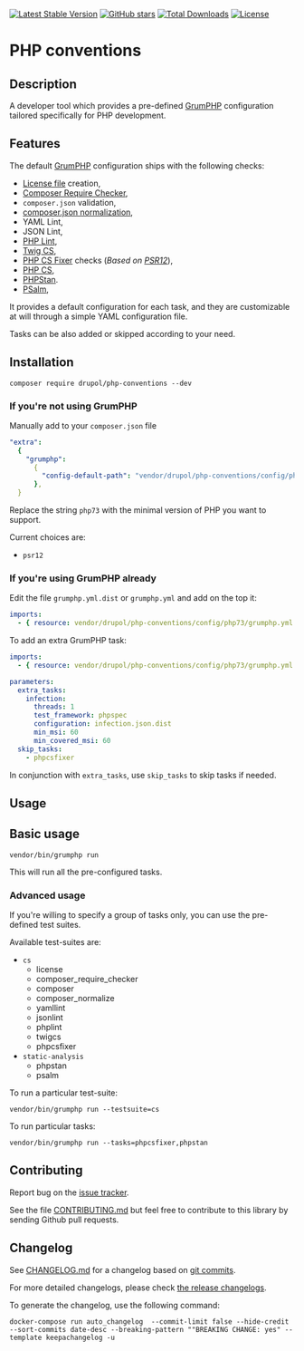 [![Latest Stable Version][latest stable version]][1]
[![GitHub stars][github stars]][1] [![Total Downloads][total downloads]][1]
[![License][license]][1]

# PHP conventions

## Description

A developer tool which provides a pre-defined [GrumPHP][5] configuration
tailored specifically for PHP development.

## Features

The default [GrumPHP][5] configuration ships with the following checks:

- [License file][21] creation,
- [Composer Require Checker][22],
- `composer.json` validation,
- [composer.json normalization][7],
- YAML Lint,
- JSON Lint,
- [PHP Lint][8],
- [Twig CS][9],
- [PHP CS Fixer][10] checks (_Based on [PSR12][11]_),
- [PHP CS][12],
- [PHPStan][13].
- [PSalm][14],

It provides a default configuration for each task, and they are customizable at
will through a simple YAML configuration file.

Tasks can be also added or skipped according to your need.

## Installation

```shell
composer require drupol/php-conventions --dev
```

### If you're not using GrumPHP

Manually add to your `composer.json` file

```yaml
"extra":
  {
    "grumphp":
      {
        "config-default-path": "vendor/drupol/php-conventions/config/php73/grumphp.yml",
      },
  }
```

Replace the string `php73` with the minimal version of PHP you want to support.

Current choices are:

- `psr12`

### If you're using GrumPHP already

Edit the file `grumphp.yml.dist` or `grumphp.yml` and add on the top it:

```yaml
imports:
  - { resource: vendor/drupol/php-conventions/config/php73/grumphp.yml }
```

To add an extra GrumPHP task:

```yaml
imports:
  - { resource: vendor/drupol/php-conventions/config/php73/grumphp.yml }

parameters:
  extra_tasks:
    infection:
      threads: 1
      test_framework: phpspec
      configuration: infection.json.dist
      min_msi: 60
      min_covered_msi: 60
  skip_tasks:
    - phpcsfixer
```

In conjunction with `extra_tasks`, use `skip_tasks` to skip tasks if needed.

## Usage

## Basic usage

```shell
vendor/bin/grumphp run
```

This will run all the pre-configured tasks.

### Advanced usage

If you're willing to specify a group of tasks only, you can use the pre-defined
test suites.

Available test-suites are:

- `cs`
  - license
  - composer_require_checker
  - composer
  - composer_normalize
  - yamllint
  - jsonlint
  - phplint
  - twigcs
  - phpcsfixer
- `static-analysis`
  - phpstan
  - psalm

To run a particular test-suite:

```shell
vendor/bin/grumphp run --testsuite=cs
```

To run particular tasks:

```shell
vendor/bin/grumphp run --tasks=phpcsfixer,phpstan
```

## Contributing

Report bug on the [issue tracker][14].

See the file [CONTRIBUTING.md][18] but feel free to contribute to this library
by sending Github pull requests.

## Changelog

See [CHANGELOG.md][15] for a changelog based on [git commits][16].

For more detailed changelogs, please check [the release changelogs][17].

To generate the changelog, use the following command:

```shell
docker-compose run auto_changelog  --commit-limit false --hide-credit --sort-commits date-desc --breaking-pattern ""BREAKING CHANGE: yes" --template keepachangelog -u
```

[latest stable version]:
  https://img.shields.io/packagist/v/drupol/php-conventions.svg?style=flat-square
[github stars]:
  https://img.shields.io/github/stars/drupol/php-conventions.svg?style=flat-square
[total downloads]:
  https://img.shields.io/packagist/dt/drupol/php-conventions.svg?style=flat-square
[license]:
  https://img.shields.io/packagist/l/drupol/php-conventions.svg?style=flat-square
[1]: https://packagist.org/packages/drupol/php-conventions
[2]: https://github.com/drupol/php-conventions/actions
[3]: https://scrutinizer-ci.com/g/drupol/php-conventions/?branch=master
[4]: https://shepherd.dev/github/drupol/php-conventions
[5]: https://packagist.org/packages/grumphp/grumphp
[7]: https://packagist.org/packages/ergebnis/composer-normalize
[8]: https://packagist.org/packages/php-parallel-lint/php-parallel-lint
[9]: https://packagist.org/packages/friendsoftwig/twigcs
[10]: https://packagist.org/packages/FriendsOfPHP/PHP-CS-Fixer
[11]: https://www.php-fig.org/psr/psr-12/
[12]: https://packagist.org/packages/squizlabs/php_codesniffer
[13]: https://packagist.org/packages/phpstan/phpstan
[14]: https://github.com/drupol/php-conventions/issues
[15]: https://github.com/drupol/php-conventions/blob/master/CHANGELOG.md
[16]: https://github.com/drupol/php-conventions/commits/master
[17]: https://github.com/drupol/php-conventions/releases
[18]:
  https://github.com/drupol/php-conventions/blob/master/.github/CONTRIBUTING.md
[19]: https://packagist.org/packages/vimeo/psalm
[20]: https://packagist.org/packages/ergebnis/php-library-template
[21]: https://packagist.org/packages/loophp/grumphp-license-task
[22]: https://packagist.org/packages/maglnet/composer-require-checker

